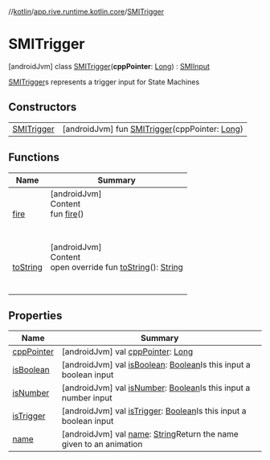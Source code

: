//[kotlin](../../../index.md)/[app.rive.runtime.kotlin.core](../index.md)/[SMITrigger](index.md)



# SMITrigger  
 [androidJvm] class [SMITrigger](index.md)(**cppPointer**: [Long](https://kotlinlang.org/api/latest/jvm/stdlib/kotlin/-long/index.html)) : [SMIInput](../-s-m-i-input/index.md)

[SMITrigger](index.md)s represents a trigger input for State Machines

   


## Constructors  
  
| | |
|---|---|
| <a name="app.rive.runtime.kotlin.core/SMITrigger/SMITrigger/#kotlin.Long/PointingToDeclaration/"></a>[SMITrigger](-s-m-i-trigger.md)| <a name="app.rive.runtime.kotlin.core/SMITrigger/SMITrigger/#kotlin.Long/PointingToDeclaration/"></a> [androidJvm] fun [SMITrigger](-s-m-i-trigger.md)(cppPointer: [Long](https://kotlinlang.org/api/latest/jvm/stdlib/kotlin/-long/index.html))   <br>|


## Functions  
  
|  Name |  Summary | 
|---|---|
| <a name="app.rive.runtime.kotlin.core/SMITrigger/fire/#/PointingToDeclaration/"></a>[fire](fire.md)| <a name="app.rive.runtime.kotlin.core/SMITrigger/fire/#/PointingToDeclaration/"></a>[androidJvm]  <br>Content  <br>fun [fire](fire.md)()  <br><br><br>|
| <a name="app.rive.runtime.kotlin.core/SMITrigger/toString/#/PointingToDeclaration/"></a>[toString](to-string.md)| <a name="app.rive.runtime.kotlin.core/SMITrigger/toString/#/PointingToDeclaration/"></a>[androidJvm]  <br>Content  <br>open override fun [toString](to-string.md)(): [String](https://kotlinlang.org/api/latest/jvm/stdlib/kotlin/-string/index.html)  <br><br><br>|


## Properties  
  
|  Name |  Summary | 
|---|---|
| <a name="app.rive.runtime.kotlin.core/SMITrigger/cppPointer/#/PointingToDeclaration/"></a>[cppPointer](index.md#%5Bapp.rive.runtime.kotlin.core%2FSMITrigger%2FcppPointer%2F%23%2FPointingToDeclaration%2F%5D%2FProperties%2F695009544)| <a name="app.rive.runtime.kotlin.core/SMITrigger/cppPointer/#/PointingToDeclaration/"></a> [androidJvm] val [cppPointer](index.md#%5Bapp.rive.runtime.kotlin.core%2FSMITrigger%2FcppPointer%2F%23%2FPointingToDeclaration%2F%5D%2FProperties%2F695009544): [Long](https://kotlinlang.org/api/latest/jvm/stdlib/kotlin/-long/index.html)   <br>|
| <a name="app.rive.runtime.kotlin.core/SMITrigger/isBoolean/#/PointingToDeclaration/"></a>[isBoolean](index.md#%5Bapp.rive.runtime.kotlin.core%2FSMITrigger%2FisBoolean%2F%23%2FPointingToDeclaration%2F%5D%2FProperties%2F695009544)| <a name="app.rive.runtime.kotlin.core/SMITrigger/isBoolean/#/PointingToDeclaration/"></a> [androidJvm] val [isBoolean](index.md#%5Bapp.rive.runtime.kotlin.core%2FSMITrigger%2FisBoolean%2F%23%2FPointingToDeclaration%2F%5D%2FProperties%2F695009544): [Boolean](https://kotlinlang.org/api/latest/jvm/stdlib/kotlin/-boolean/index.html)Is this input a boolean input   <br>|
| <a name="app.rive.runtime.kotlin.core/SMITrigger/isNumber/#/PointingToDeclaration/"></a>[isNumber](index.md#%5Bapp.rive.runtime.kotlin.core%2FSMITrigger%2FisNumber%2F%23%2FPointingToDeclaration%2F%5D%2FProperties%2F695009544)| <a name="app.rive.runtime.kotlin.core/SMITrigger/isNumber/#/PointingToDeclaration/"></a> [androidJvm] val [isNumber](index.md#%5Bapp.rive.runtime.kotlin.core%2FSMITrigger%2FisNumber%2F%23%2FPointingToDeclaration%2F%5D%2FProperties%2F695009544): [Boolean](https://kotlinlang.org/api/latest/jvm/stdlib/kotlin/-boolean/index.html)Is this input a number input   <br>|
| <a name="app.rive.runtime.kotlin.core/SMITrigger/isTrigger/#/PointingToDeclaration/"></a>[isTrigger](index.md#%5Bapp.rive.runtime.kotlin.core%2FSMITrigger%2FisTrigger%2F%23%2FPointingToDeclaration%2F%5D%2FProperties%2F695009544)| <a name="app.rive.runtime.kotlin.core/SMITrigger/isTrigger/#/PointingToDeclaration/"></a> [androidJvm] val [isTrigger](index.md#%5Bapp.rive.runtime.kotlin.core%2FSMITrigger%2FisTrigger%2F%23%2FPointingToDeclaration%2F%5D%2FProperties%2F695009544): [Boolean](https://kotlinlang.org/api/latest/jvm/stdlib/kotlin/-boolean/index.html)Is this input a boolean input   <br>|
| <a name="app.rive.runtime.kotlin.core/SMITrigger/name/#/PointingToDeclaration/"></a>[name](index.md#%5Bapp.rive.runtime.kotlin.core%2FSMITrigger%2Fname%2F%23%2FPointingToDeclaration%2F%5D%2FProperties%2F695009544)| <a name="app.rive.runtime.kotlin.core/SMITrigger/name/#/PointingToDeclaration/"></a> [androidJvm] val [name](index.md#%5Bapp.rive.runtime.kotlin.core%2FSMITrigger%2Fname%2F%23%2FPointingToDeclaration%2F%5D%2FProperties%2F695009544): [String](https://kotlinlang.org/api/latest/jvm/stdlib/kotlin/-string/index.html)Return the name given to an animation   <br>|

